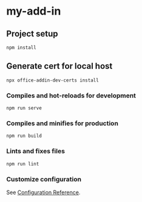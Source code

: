 # my-add-in

## Project setup
```
npm install
```

## Generate cert for local host
```
npx office-addin-dev-certs install

```

### Compiles and hot-reloads for development
```
npm run serve
```

### Compiles and minifies for production
```
npm run build
```

### Lints and fixes files
```
npm run lint
```

### Customize configuration
See [Configuration Reference](https://cli.vuejs.org/config/).
